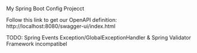 My Spring Boot Config Projecct

Follow this link to get our OpenAPI definition:
http://localhost:8080/swagger-ui/index.html

TODO:
Spring Events
Exception/GlobalExceptionHandler & Spring Validator Framework incompatibel
